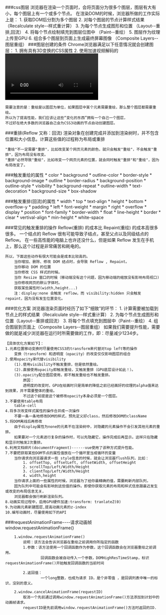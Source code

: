 ###css图层
	浏览器在渲染一个页面时，会将页面分为很多个图层，图层有大有小，每个图层上有一个或多个节点。
	在渲染DOM的时候，浏览器所做的工作实际上是：
		1. 获取DOM后分割为多个图层
		2. 对每个图层的节点计算样式结果		（Recalculate style--样式重计算）
		3. 为每个节点生成图形和位置			（Layout--重排,回流）
		4. 将每个节点绘制填充到图层位图中		（Paint--重绘）
		5. 图层作为纹理上传至GPU
		6. 组合多个图层到页面上生成最终屏幕图像	（Composite Layers--图层重组）
###图层创建的条件
	Chrome浏览器满足以下任意情况就会创建图层：
		1. 拥有具有3D变换的CSS属性
		2. 使用加速视频解码的<video>节点
		3. <canvas>节点
		4. CSS3动画的节点
		5. 拥有CSS加速属性的元素(will-change)
###重绘(Repaint)
	重绘是一个元素外观的改变所触发的浏览器行为，例如改变outline、背景色等属性。浏览器会根据元素的新属性重新绘制，
	使元素呈现新的外观。重绘不会带来重新布局，所以并不一定伴随重排。
	
	需要注意的是：重绘是以图层为单位，如果图层中某个元素需要重绘，那么整个图层都需要重绘。
	所以为了提高性能，我们应该让这些“变化的东西”拥有一个自己一个图层，
	不过好在绝大多数的浏览器自己会为CSS3动画的节点自动创建图层。

###重排(Reflow 又称：回流)
	渲染对象在创建完成并添加到渲染树时，并不包含位置和大小信息。计算这些值的过程称为布局或重排
	
	"重绘"不一定需要"重排"，比如改变某个网页元素的颜色，就只会触发"重绘"，不会触发"重排"，因为布局没有改变。
	"重排"必然导致"重绘"，比如改变一个网页元素的位置，就会同时触发"重排"和"重绘"，因为布局改变了。

###触发重绘的属性
        * color							* background								* outline-color
        * border-style					* background-image							* outline
        * border-radius					* background-position						* outline-style
        * visibility					* background-repeat							* outline-width
        * text-decoration				* background-size							* box-shadow

###触发重排(回流)的属性
        * width						* top									* text-align
        * height					* bottom								* overflow-y
        * padding					* left									* font-weight
        * margin					* right									* overflow
        * display					* position								* font-family
        * border-width				* float									* line-height
        * border					* clear									* vertival-align
        * min-height														* white-space

###常见的触发重排的操作
	Reflow(重排) 的成本比 Repaint(重绘) 的成本高很多很多。
	一个结点的 Reflow 很有可能导致子结点，甚至父点以及同级结点的 Reflow。
	在一些高性能的电脑上也许还没什么，但是如果 Reflow 发生在手机上，那么这个过程是非常痛苦和耗电的。
	
	所以，下面这些动作有很大可能会是成本比较高的。
		当你增加、删除、修改 DOM 结点时，会导致 Reflow , Repaint。
		当你移动 DOM 的位置
		当你修改 CSS 样式的时候。
		当你 Resize 窗口的时候（移动端没有这个问题，因为移动端的缩放没有影响布局视口)
		当你修改网页的默认字体时。
		获取某些属性时(width,height...)
		注：display:none 会触发 reflow，而 visibility:hidden 只会触发 repaint，因为没有发生位置变化。

###优化方案
    浏览器渲染页面时经历了如下“细致”的环节：
		1. 计算需要被加载到节点上的样式结果（Recalculate style--样式重计算）
		2. 为每个节点生成图形和位置（Layout--重排或回流）
		3. 将每个节点填充到图层中（Paint--重绘）
		4. 组合图层到页面上（Composite Layers--图层重组）
	如果我们需要提升性能，需要做的就是减少浏览器在运行时所需要做的工作，即：尽量减少1234步。

    【具体优化方案如下】：
	1.元素位置移动变换时尽量使用CSS3的transform来代替对top left等的操作
		变换（transform）和透明度（opacity）的改变仅仅影响图层的组合
	2.使用opacity来代替visibility
	    (1).使用visibility不触发重排，但是依然重绘。
	    (2).直接使用opacity即触发重绘，又触发重排（GPU底层设计如此！）。
	    (3).opacity配合图层使用，即不触发重绘也不触发重排。
            原因：
			透明度的改变时，GPU在绘画时只是简单的降低之前已经画好的纹理的alpha值来达到效果，并不需要整体的重绘。
			不过这个前提是这个被修改opacity本身必须是一个图层。
	3.不要使用table布局
		table-cell
	4.将多次改变样式属性的操作合并成一次操作
		不要一条一条地修改DOM的样式，预先定义好class，然后修改DOM的className
	5.将DOM离线后再修改
		由于display属性为none的元素不在渲染树中，对隐藏的元素操作不会引发其他元素的重排。
		如果要对一个元素进行复杂的操作时，可以先隐藏它，操作完成后再显示。这样只在隐藏和显示时触发2次重排。
	6.利用文档碎片(documentFragment)------vue使用了该种方式提升性能。
	7.不要把获取某些DOM节点的属性值放在一个循环里当成循环的变量
		当你请求向浏览器请求一些 style信息的时候，就会让浏览器flush队列，比如：
			1. offsetTop, offsetLeft, offsetWidth, offsetHeight
			2. scrollTop/Left/Width/Height
			3. clientTop/Left/Width/Height
			4. width,height
        当你请求上面的一些属性的时候，浏览器为了给你最精确的值，需要刷新内部队列，
        因为队列中可能会有影响到这些值的操作。即使你获取元素的布局和样式信息跟最近发生或改变的布局信息无关，
        浏览器都会强行刷新渲染队列。
	8.动画实现过程中，启用GPU硬件加速:transform: tranlateZ(0)
	9.为动画元素新建图层,提高动画元素的z-index
    10.编写动画时，尽量使用如下的API
    
###requestAnimationFrame----请求动画帧
	 window.requestAnimationFrame()
	 
		1.window.requestAnimationFrame() 
		    说明：该方法会告诉浏览器在重绘之前调用你所指定的函数
		    1.参数：该方法使用一个回调函数作为参数，这个回调函数会在浏览器重绘之前调用。
		            回调函数会被自动传入一个参数，DOMHighResTimeStamp，标识requestAnimationFrame()开始触发回调函数的当前时间
		
		    2.返回值：
                    一个long整数，也成为请求 ID，是个非零值 ，是回调列表中唯一的标识，没别的意义。
	 
		2.window.cancelAnimationFrame(requestID)
	 		取消一个先前通过调用window.requestAnimationFrame()方法添加到计划中的动画帧请求。
	 		requestID是先前调用window.requestAnimationFrame()方法时返回的ID.